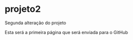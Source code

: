 # projeto2
Segunda alteração do projeto

Esta será  a primeira página que será enviada para o GitHub